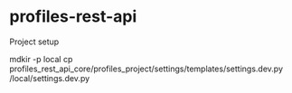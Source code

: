 # profiles-rest-api

Project setup

mdkir -p local
cp profiles_rest_api_core/profiles_project/settings/templates/settings.dev.py /local/settings.dev.py
